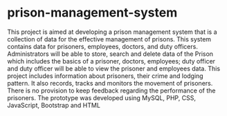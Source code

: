 # prison-management-system
This project is aimed at developing a prison management system that is a collection of data for
the effective management of prisons. This system contains data for prisoners, employees,
doctors, and duty officers. Administrators will be able to store, search and delete data of the
Prison which includes the basics of a prisoner, doctors, employees; duty officer and duty officer
will be able to view the prisoner and employees data. This project includes information about
prisoners, their crime and lodging pattern. It also records, tracks and monitors the movement of
prisoners. There is no provision to keep feedback regarding the performance of the prisoners.
The prototype was developed using MySQL, PHP, CSS, JavaScript, Bootstrap and HTML
